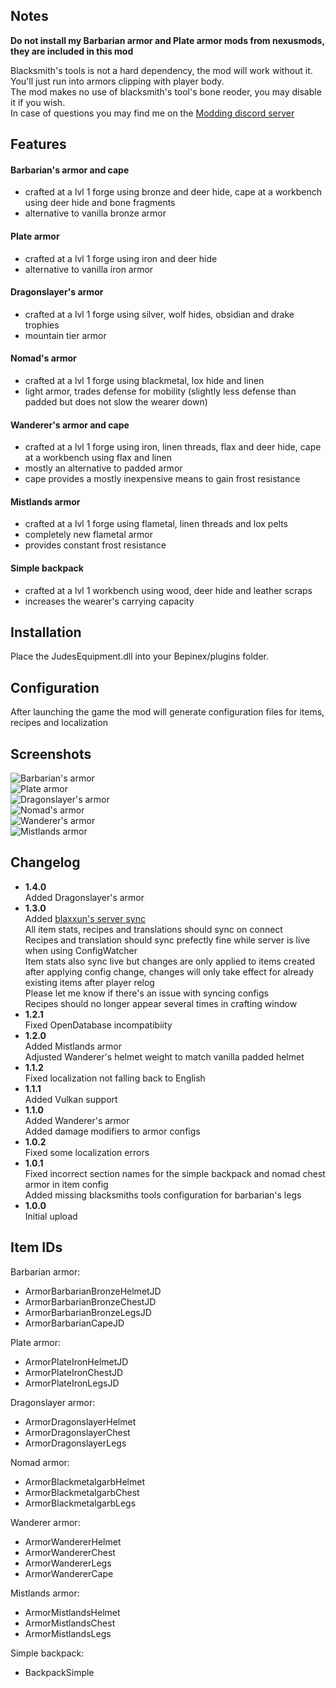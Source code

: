 ## Notes
**Do not install my Barbarian armor and Plate armor mods from nexusmods, they are included in this mod**  

Blacksmith's tools is not a hard dependency, the mod will work without it. You'll just run into armors clipping with player body.  
The mod makes no use of blacksmith's tool's bone reoder, you may disable it if you wish.  
In case of questions you may find me on the [Modding discord server](https://discord.gg/MXqWrn532w)

## Features

#### Barbarian's armor and cape
- crafted at a lvl 1 forge using bronze and deer hide, cape at a workbench using deer hide and bone fragments
- alternative to vanilla bronze armor

#### Plate armor
- crafted at a lvl 1 forge using iron and deer hide
- alternative to vanilla iron armor

#### Dragonslayer's armor
- crafted at a lvl 1 forge using silver, wolf hides, obsidian and drake trophies
- mountain tier armor

#### Nomad's armor
- crafted at a lvl 1 forge using blackmetal, lox hide and linen
- light armor, trades defense for mobility (slightly less defense than padded but does not slow the wearer down)

#### Wanderer's armor and cape
- crafted at a lvl 1 forge using iron, linen threads, flax and deer hide, cape at a workbench using flax and linen  
- mostly an alternative to padded armor
- cape provides a mostly inexpensive means to gain frost resistance

#### Mistlands armor
- crafted at a lvl 1 forge using flametal, linen threads and lox pelts  
- completely new flametal armor  
- provides constant frost resistance  

#### Simple backpack
- crafted at a lvl 1 workbench using wood, deer hide and leather scraps
- increases the wearer's carrying capacity

## Installation
Place the JudesEquipment.dll into your Bepinex/plugins folder.

## Configuration
After launching the game the mod will generate configuration files for items, recipes and localization

## Screenshots  

![Barbarian's armor](https://cdn.discordapp.com/attachments/889777555194912798/901127852618035341/barbv2.png)  
![Plate armor](https://cdn.discordapp.com/attachments/889777555194912798/901127892140978266/platev2.png)  
![Dragonslayer's armor](https://cdn.discordapp.com/attachments/889777555194912798/901127826428796938/dragonslayer.png)  
![Nomad's armor](https://cdn.discordapp.com/attachments/889777555194912798/901127888592584734/nomadgarb.png)  
![Wanderer's armor](https://cdn.discordapp.com/attachments/889777555194912798/901127896784048189/wanderer.png)  
![Mistlands armor](https://cdn.discordapp.com/attachments/830502805869559848/892789090154606682/20210929153749_1.jpg)  

## Changelog  
- **1.4.0**  
Added Dragonslayer's armor  
- **1.3.0**  
Added [blaxxun's server sync](https://github.com/blaxxun-boop/ServerSync)  
All item stats, recipes and translations should sync on connect  
Recipes and translation should sync prefectly fine while server is live when using ConfigWatcher  
Item stats also sync live but changes are only applied to items created after applying config change, changes will only take effect for already existing items after player relog  
Please let me know if there's an issue with syncing configs  
Recipes should no longer appear several times in crafting window   
- **1.2.1**  
Fixed OpenDatabase incompatibiity  
- **1.2.0**  
Added Mistlands armor  
Adjusted Wanderer's helmet weight to match vanilla padded helmet  
- **1.1.2**  
Fixed localization not falling back to English    
- **1.1.1**  
Added Vulkan support  
- **1.1.0**  
Added Wanderer's armor  
Added damage modifiers to armor configs  
- **1.0.2**  
Fixed some localization errors  
- **1.0.1**  
Fixed incorrect section names for the simple backpack and nomad chest armor in item config  
Added missing blacksmiths tools configuration for barbarian's legs  
- **1.0.0**  
Initial upload  

## Item IDs  

Barbarian armor:  
- ArmorBarbarianBronzeHelmetJD  
- ArmorBarbarianBronzeChestJD  
- ArmorBarbarianBronzeLegsJD  
- ArmorBarbarianCapeJD  
  
Plate armor:  
- ArmorPlateIronHelmetJD  
- ArmorPlateIronChestJD  
- ArmorPlateIronLegsJD  

Dragonslayer armor:  
- ArmorDragonslayerHelmet  
- ArmorDragonslayerChest  
- ArmorDragonslayerLegs  

Nomad armor:
- ArmorBlackmetalgarbHelmet  
- ArmorBlackmetalgarbChest  
- ArmorBlackmetalgarbLegs  

Wanderer armor:
- ArmorWandererHelmet
- ArmorWandererChest
- ArmorWandererLegs
- ArmorWandererCape

Mistlands armor:
- ArmorMistlandsHelmet
- ArmorMistlandsChest
- ArmorMistlandsLegs  

Simple backpack:
- BackpackSimple  
